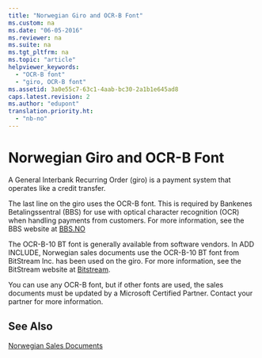 ```yaml
---
title: "Norwegian Giro and OCR-B Font"
ms.custom: na
ms.date: "06-05-2016"
ms.reviewer: na
ms.suite: na
ms.tgt_pltfrm: na
ms.topic: "article"
helpviewer_keywords: 
  - "OCR-B font"
  - "giro, OCR-B font"
ms.assetid: 3a0e55c7-63c1-4aab-bc30-2a1b1e645ad8
caps.latest.revision: 2
ms.author: "edupont"
translation.priority.ht: 
  - "nb-no"
---
```

# Norwegian Giro and OCR-B Font
A General Interbank Recurring Order \(giro\) is a payment system that operates like a credit transfer.  
  
 The last line on the giro uses the OCR\-B font. This is required by Bankenes Betalingssentral \(BBS\) for use with optical character recognition \(OCR\) when handling payments from customers. For more information, see the BBS website at [BBS.NO](http://www.nets.eu/no-nb/Pages/default.aspx)  
  
 The OCR\-B\-10 BT font is generally available from software vendors. In ADD INCLUDE<!--[!INCLUDE[navnow](../../ApplicationDesign/includes/navnow_md.md)]-->, Norwegian sales documents use the OCR\-B\-10 BT font from BitStream Inc. has been used on the giro. For more information, see the BitStream website at [Bitstream](http://www.bitstream.com/).  
  
 You can use any OCR\-B font, but if other fonts are used, the sales documents must be updated by a Microsoft Certified Partner. Contact your partner for more information.  
  
## See Also  
 [Norwegian Sales Documents](../../LocalFunctionalityForMicrosoftDynamicsNav2016/Norway/norwegian-sales-documents.md)